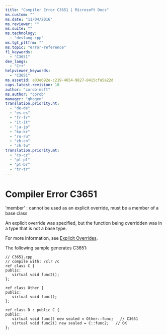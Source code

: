 ```yaml
---
title: "Compiler Error C3651 | Microsoft Docs"
ms.custom: ""
ms.date: "11/04/2016"
ms.reviewer: ""
ms.suite: ""
ms.technology: 
  - "devlang-cpp"
ms.tgt_pltfrm: ""
ms.topic: "error-reference"
f1_keywords: 
  - "C3651"
dev_langs: 
  - "C++"
helpviewer_keywords: 
  - "C3651"
ms.assetid: a03e692e-c219-4654-9827-8415cfa5a22d
caps.latest.revision: 10
author: "corob-msft"
ms.author: "corob"
manager: "ghogen"
translation.priority.ht: 
  - "de-de"
  - "es-es"
  - "fr-fr"
  - "it-it"
  - "ja-jp"
  - "ko-kr"
  - "ru-ru"
  - "zh-cn"
  - "zh-tw"
translation.priority.mt: 
  - "cs-cz"
  - "pl-pl"
  - "pt-br"
  - "tr-tr"
---
```

# Compiler Error C3651
'member' : cannot be used as an explicit override, must be a member of a base class  
  
 An explicit override was specified, but the function being overridden was in a type that is not a base type.  
  
 For more information, see [Explicit Overrides](../../windows/explicit-overrides-cpp-component-extensions.md).  
  
 The following sample generates C3651:  
  
```  
// C3651.cpp  
// compile with: /clr /c  
ref class C {  
public:  
   virtual void func2();  
};  
  
ref class Other {  
public:  
   virtual void func();  
};  
  
ref class D : public C {  
public:  
   virtual void func() new sealed = Other::func;   // C3651  
   virtual void func2() new sealed = C::func2;   // OK  
};  
```